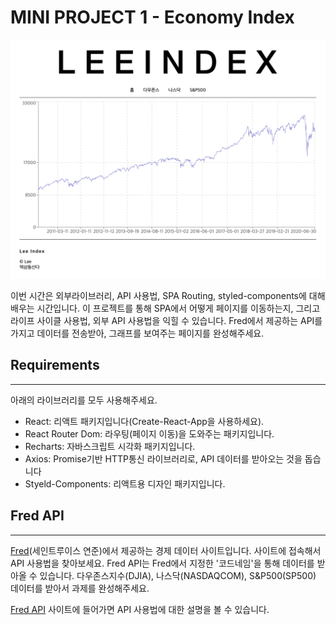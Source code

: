 # MINI PROJECT 1 - Economy Index

![main](./main.png)

이번 시간은 외부라이브러리, API 사용법, SPA Routing, styled-components에 대해 배우는 시간입니다. 이 프로젝트를 통해 SPA에서 어떻게 페이지를 이동하는지, 그리고 라이프 사이클 사용법, 외부 API 사용법을 익힐 수 있습니다. Fred에서 제공하는 API를 가지고 데이터를 전송받아, 그래프를 보여주는 페이지를 완성해주세요.

## Requirements

---

아래의 라이브러리를 모두 사용해주세요.

- React: 리액트 패키지입니다(Create-React-App을 사용하세요).
- React Router Dom: 라우팅(페이지 이동)을 도와주는 패키지입니다.
- Recharts: 자바스크립트 시각화 패키지입니다.
- Axios: Promise기반 HTTP통신 라이브러리로, API 데이터를 받아오는 것을 돕습니다
- Styeld-Components: 리액트용 디자인 패키지입니다.

## Fred API

---

[Fred](https://fred.stlouisfed.org/)(세인트루이스 연준)에서 제공하는 경제 데이터 사이트입니다. 사이트에 접속해서 API 사용법을 찾아보세요. Fred API는 Fred에서 지정한 '코드네임'을 통해 데이터를 받아올 수 있습니다. 다우존스지수(DJIA), 나스닥(NASDAQCOM), S&P500(SP500) 데이터를 받아서 과제를 완성해주세요.

[Fred API](https://fred.stlouisfed.org/docs/api/fred/) 사이트에 들어가면 API 사용법에 대한 설명을 볼 수 있습니다.
